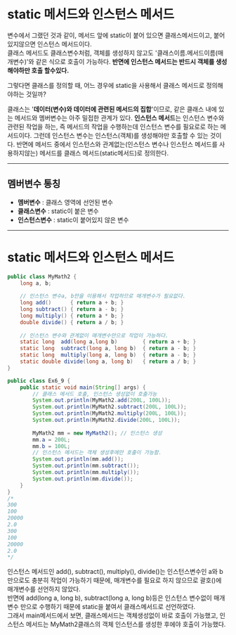 # static 메서드와 인스턴스 메서드

변수에서 그랬던 것과 같이, 메서드 앞에 static이 붙어 있으면 클래스메서드이고, 붙어있지않으면 인스턴스 메서드이다.
<br>
클래스 메서드도 클래스변수처럼, 객체를 생성하지 않고도 '클래스이름.메서드이름(매개변수)'와 같은 식으로 호출이 가능하다. 
**반면에 인스턴스 메서드는 반드시 객체를 생성해야하만 호출 할수있다.**

그렇다면 클래스를 정의할 때, 어느 경우에 static을 사용해서 클래스 메서드로 정의해야하는 것일까?

클래스는 '**데이터(변수)와 데이터에 관련된 메서드의 집합**'이므로, 같은 클래스 내에 있는 메서드와 멤버변수는 아주 밀접한 관계가 있다.
**인스턴스 메서드**는 인스턴스 변수와 관련된 작업을 하는, 즉 메서드의 작업을 수행하는데 인스턴스 변수를 필요로로 하는 메서드이다.
그런데 인스턴스 변수는 인스턴스(객체)를 생성해야만 호출할 수 있는 것이다.
반면에 메서드 중에서 인스턴스와 관계없는(인스턴스 변수나 인스턴스 메서드를 사용하지않는)
메서드를 클래스 메서드(static메서드)로 정의한다.

---

## 멤버변수 통칭

* **멤버변수** : 클래스 영역에 선언된 변수
* **클래스변수** : static이 붙은 변수
* **인스턴스변수** : static이 붙어있지 않은 변수 

---

# static 메서드와 인스턴스 메서드

```java
public class MyMath2 {
	long a, b;
	
	// 인스턴스 변수a, b만을 이용해서 작업하므로 매개변수가 필요없다.
	long add()	    { return a + b; }
	long subtract() { return a - b; }
	long multiply() { return a * b; }
	double divide() { return a / b; }
	
	// 인스턴스 변수와 관계없이 매개변수만으로 작업이 가능하다.
	static long  add(long a,long b)        { return a + b; }
	static long  subtract(long a, long b)  { return a - b; }
	static long  multiply(long a, long b)  { return a - b; }
	static double divide(long a, long b)   { return a / b; }
}
```
```java
public class Ex6_9 {
	public static void main(String[] args) {
		// 클래스 메서드 호출, 인스턴스 생성없이 호출가능
		System.out.println(MyMath2.add(200L, 100L));
		System.out.println(MyMath2.subtract(200L, 100L));
		System.out.println(MyMath2.multiply(200L, 100L));
		System.out.println(MyMath2.divide(200L, 100L));
		
		MyMath2 mm = new MyMath2(); // 인스턴스 생성
		mm.a = 200L;
		mm.b = 100L;
		// 인스턴스 메서드는 객체 생성후에만 호출이 가능함.
		System.out.println(mm.add());
		System.out.println(mm.subtract());
		System.out.println(mm.multiply());
		System.out.println(mm.divide());
	}
}
/*
300
100
20000
2.0
300
100
20000
2.0
*/
```

인스턴스 메서드인 add(), subtract(), multiply(), divide()는 인스턴스변수인 a와 b만으로도 충분히 작업이 가능하기 때문에, 매개변수를 필요로 하지 않으므로 괄호()에 매개변수를 선언하지 않았다.
<br>
반면에 add(long a, long b), subtract(long a, long b)등은 인스턴스 변수없이 매개변수 만으로 수행하기 때문에 static을 붙여서 클래스메서드로 선언하였다.
<br>
그래서 main메서드에서 보면, 클래스메서드는 객체생성없이 바로 호출이 가능했고,
인스턴스 메서드는 MyMath2클래스의 객체 인스턴스를 생성한 후에야 호출이 가능했다.
